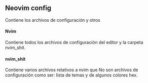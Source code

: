## Neovim config
Contiene los archivos de configuración y otros

#### Nvim
Contiene todos los archivos de configuración del editor y la carpeta nvim_shit.
#### nvim_shit
Contiene varios archivos relativos a nvim que No son archivos de configuración como ser:
lista de temas y de algunos colores hex.
